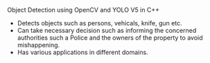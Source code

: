 Object Detection using OpenCV and YOLO V5 in C++
- Detects objects such as persons, vehicals, knife, gun etc.
- Can take necessary decision such as informing the concerned authorities such a Police and the owners of the property to avoid mishappening.
- Has various applications in different domains.
